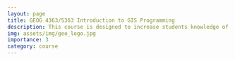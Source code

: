```yaml
---
layout: page
title: GEOG 4363/5363 Introduction to GIS Programming
description: This course is designed to increase students knowledge of Web GIS and cutting-edge GIS skills.
img: assets/img/geo_logo.jpg
importance: 3
category: course
---
```

